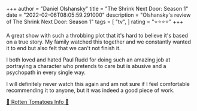 +++
author = "Daniel Olshansky"
title = "The Shrink Next Door: Season 1"
date = "2022-02-06T08:05:59.291000"
description = "Olshansky's review of The Shrink Next Door: Season 1"
tags = [
    "tv",
]
rating = "⭐⭐⭐⭐"
+++

A great show with such a throbbing plot that it's hard to believe it's based on a true story. My family watched this together and we constantly wanted it to end but also felt that we can't not finish it.

I both loved and hated Paul Rudd for doing such an amazing job at portraying a character who pretends to care but is abusive and a psychopath in every single way.

I will definitely never watch this again and am not sure if I feel comfortable recommending it to anyone, but it was indeed a good piece of work.

[🍅 Rotten Tomatoes Info 🍅](https://www.rottentomatoes.com//tv/the_shrink_next_door/s01)